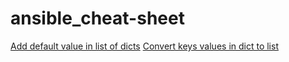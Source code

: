 # ansible_cheat-sheet

[Add default value in list of dicts](json_query_default_value.md)
[Convert keys values in dict to list](json_query_keys_to_list.md)
